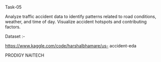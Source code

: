 Task-05

Analyze traffic accident data to identify patterns related to road conditions, weather, and time of day. Visualize accident hotspots and contributing factors.

Dataset :-

https://www.kaggle.com/code/harshalbhamare/us- accident-eda

PRODIGY NAITECH
